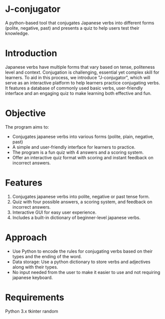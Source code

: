 # J-conjugator
A python-based tool that conjugates Japanese verbs into different forms (polite, negative, past) and presents a quiz to help users test their knowledge.

# Introduction
Japanese verbs have multiple forms that vary based on tense, politeness level and context. Conjugation is challenging, essential yet complex skill for learners. To aid in this process, we introduce "J-conjugator", which will serve as an interactive platform to help learners practice conjugating verbs. It features a database of commonly used basic verbs, user-friendly interface and an engaging quiz to make learning both effective and fun.

# Objective
The program aims to:
* Conjugates japanese verbs into various forms (polite, plain, negative, past)
* A simple and user-friendly interface for learners to practice.
* The program is a fun quiz with 4 answers and a scoring system.
* Offer an interactive quiz format with scoring and instant feedback on incorrect answers.

# Features
1. Conjugates japanese verbs into polite, negative or past tense form.
2. Quiz with four possible answers, a scoring system, and feedback on incorrect answers.
3. Interactive GUI for easy user experience.
4. Includes a built-in dictionary of beginner-level japanese verbs.

# Approach
* Use Python to encode the rules for conjugating verbs based on their types and the ending of the word.
* Data storage: Use a python dictionary to store verbs and adjectives along with their types.
* No input needed from the user to make it easier to use and not requiring japanese keyboard.

# Requirements
Python 3.x
tkinter
random